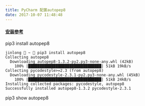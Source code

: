```yaml
---
title: PyCharm 配置autopep8
date: 2017-10-07 11:48:48
---
```

#### [安装参考](https://segmentfault.com/a/1190000005816556)
pip3 install autopep8

```
jinlong  ~  pip3 install autopep8
Collecting autopep8
  Downloading autopep8-1.3.2-py2.py3-none-any.whl (42kB)
    100% |████████████████████████████████| 51kB 19kB/s
Collecting pycodestyle>=2.3 (from autopep8)
  Downloading pycodestyle-2.3.1-py2.py3-none-any.whl (45kB)
    100% |████████████████████████████████| 51kB 24kB/s
Installing collected packages: pycodestyle, autopep8
Successfully installed autopep8-1.3.2 pycodestyle-2.3.1
```

pip3 show autopep8
